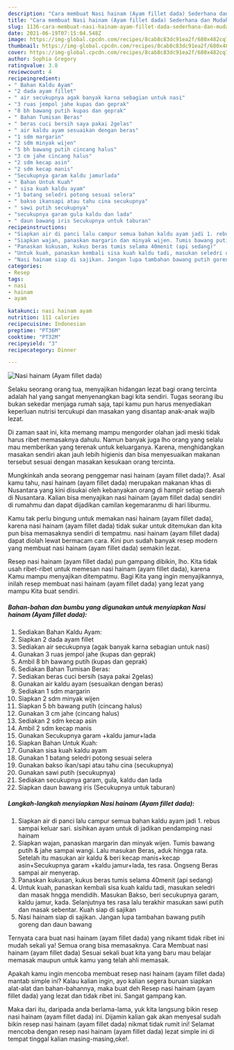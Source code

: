 ```yaml
---
description: "Cara membuat Nasi hainam (Ayam fillet dada) Sederhana dan Mudah Dibuat"
title: "Cara membuat Nasi hainam (Ayam fillet dada) Sederhana dan Mudah Dibuat"
slug: 1136-cara-membuat-nasi-hainam-ayam-fillet-dada-sederhana-dan-mudah-dibuat
date: 2021-06-19T07:15:04.548Z
image: https://img-global.cpcdn.com/recipes/8cab8c83dc91ea2f/680x482cq70/nasi-hainam-ayam-fillet-dada-foto-resep-utama.jpg
thumbnail: https://img-global.cpcdn.com/recipes/8cab8c83dc91ea2f/680x482cq70/nasi-hainam-ayam-fillet-dada-foto-resep-utama.jpg
cover: https://img-global.cpcdn.com/recipes/8cab8c83dc91ea2f/680x482cq70/nasi-hainam-ayam-fillet-dada-foto-resep-utama.jpg
author: Sophia Gregory
ratingvalue: 3.8
reviewcount: 4
recipeingredient:
- " Bahan Kaldu Ayam"
- "2 dada ayam fillet"
- " air secukupnya agak banyak karna sebagian untuk nasi"
- "3 ruas jempol jahe kupas dan geprak"
- "8 bh bawang putih kupas dan geprak"
- " Bahan Tumisan Beras"
- " beras cuci bersih saya pakai 2gelas"
- " air kaldu ayam sesuaikan dengan beras"
- "1 sdm margarin"
- "2 sdm minyak wijen"
- "5 bh bawang putih cincang halus"
- "3 cm jahe cincang halus"
- "2 sdm kecap asin"
- "2 sdm kecap manis"
- "Secukupnya garam kaldu jamurlada"
- " Bahan Untuk Kuah"
- " sisa kuah kaldu ayam"
- "1 batang seledri potong sesuai selera"
- " bakso ikansapi atau tahu cina secukupnya"
- " sawi putih secukupnya"
- "secukupnya garam gula kaldu dan lada"
- " daun bawang iris Secukupnya untuk taburan"
recipeinstructions:
- "Siapkan air di panci lalu campur semua bahan kaldu ayam jadi 1. rebus sampai keluar sari. sisihkan ayam untuk di jadikan pendamping nasi hainam"
- "Siapkan wajan, panaskan margarin dan minyak wijen. Tumis bawang putih &amp; jahe sampai wangi. Lalu masukan Beras, aduk hingga rata. Setelah itu masukan air kaldu &amp; beri kecap manis+kecap asin+Secukupnya garam +kaldu jamur+lada, tes rasa. Ongseng Beras sampai air menyerap."
- "Panaskan kukusan, kukus beras tumis selama 40menit (api sedang)"
- "Untuk kuah, panaskan kembali sisa kuah kaldu tadi, masukan seledri dan masak hngga mendidih. Masukan Bakso, beri secukupnya garam, kaldu jamur, kada. Selanjutnya tes rasa lalu terakhir masukan sawi putih dan masak sebentar. Kuah siap di sajikan"
- "Nasi hainam siap di sajikan. Jangan lupa tambahan bawang putih goreng dan daun bawang"
categories:
- Resep
tags:
- nasi
- hainam
- ayam

katakunci: nasi hainam ayam 
nutrition: 111 calories
recipecuisine: Indonesian
preptime: "PT36M"
cooktime: "PT32M"
recipeyield: "3"
recipecategory: Dinner

---
```



![Nasi hainam (Ayam fillet dada)](https://img-global.cpcdn.com/recipes/8cab8c83dc91ea2f/680x482cq70/nasi-hainam-ayam-fillet-dada-foto-resep-utama.jpg)

Selaku seorang orang tua, menyajikan hidangan lezat bagi orang tercinta adalah hal yang sangat menyenangkan bagi kita sendiri. Tugas seorang ibu bukan sekedar menjaga rumah saja, tapi kamu pun harus menyediakan keperluan nutrisi tercukupi dan masakan yang disantap anak-anak wajib lezat.

Di zaman  saat ini, kita memang mampu mengorder olahan jadi meski tidak harus ribet memasaknya dahulu. Namun banyak juga lho orang yang selalu mau memberikan yang terenak untuk keluarganya. Karena, menghidangkan masakan sendiri akan jauh lebih higienis dan bisa menyesuaikan makanan tersebut sesuai dengan masakan kesukaan orang tercinta. 



Mungkinkah anda seorang penggemar nasi hainam (ayam fillet dada)?. Asal kamu tahu, nasi hainam (ayam fillet dada) merupakan makanan khas di Nusantara yang kini disukai oleh kebanyakan orang di hampir setiap daerah di Nusantara. Kalian bisa menyajikan nasi hainam (ayam fillet dada) sendiri di rumahmu dan dapat dijadikan camilan kegemaranmu di hari liburmu.

Kamu tak perlu bingung untuk memakan nasi hainam (ayam fillet dada), karena nasi hainam (ayam fillet dada) tidak sukar untuk ditemukan dan kita pun bisa memasaknya sendiri di tempatmu. nasi hainam (ayam fillet dada) dapat diolah lewat bermacam cara. Kini pun sudah banyak resep modern yang membuat nasi hainam (ayam fillet dada) semakin lezat.

Resep nasi hainam (ayam fillet dada) pun gampang dibikin, lho. Kita tidak usah ribet-ribet untuk memesan nasi hainam (ayam fillet dada), karena Kamu mampu menyajikan ditempatmu. Bagi Kita yang ingin menyajikannya, inilah resep membuat nasi hainam (ayam fillet dada) yang lezat yang mampu Kita buat sendiri.

<!--inarticleads1-->

##### Bahan-bahan dan bumbu yang digunakan untuk menyiapkan Nasi hainam (Ayam fillet dada):

1. Sediakan  Bahan Kaldu Ayam:
1. Siapkan 2 dada ayam fillet
1. Sediakan  air secukupnya (agak banyak karna sebagian untuk nasi)
1. Gunakan 3 ruas jempol jahe (kupas dan geprak)
1. Ambil 8 bh bawang putih (kupas dan geprak)
1. Sediakan  Bahan Tumisan Beras:
1. Sediakan  beras cuci bersih (saya pakai 2gelas)
1. Gunakan  air kaldu ayam (sesuaikan dengan beras)
1. Sediakan 1 sdm margarin
1. Siapkan 2 sdm minyak wijen
1. Siapkan 5 bh bawang putih (cincang halus)
1. Gunakan 3 cm jahe (cincang halus)
1. Sediakan 2 sdm kecap asin
1. Ambil 2 sdm kecap manis
1. Gunakan Secukupnya garam +kaldu jamur+lada
1. Siapkan  Bahan Untuk Kuah:
1. Gunakan  sisa kuah kaldu ayam
1. Gunakan 1 batang seledri potong sesuai selera
1. Gunakan  bakso ikan/sapi atau tahu cina (secukupnya)
1. Gunakan  sawi putih (secukupnya)
1. Sediakan secukupnya garam, gula, kaldu dan lada
1. Siapkan  daun bawang iris (Secukupnya untuk taburan)




<!--inarticleads2-->

##### Langkah-langkah menyiapkan Nasi hainam (Ayam fillet dada):

1. Siapkan air di panci lalu campur semua bahan kaldu ayam jadi 1. rebus sampai keluar sari. sisihkan ayam untuk di jadikan pendamping nasi hainam
1. Siapkan wajan, panaskan margarin dan minyak wijen. Tumis bawang putih &amp; jahe sampai wangi. Lalu masukan Beras, aduk hingga rata. Setelah itu masukan air kaldu &amp; beri kecap manis+kecap asin+Secukupnya garam +kaldu jamur+lada, tes rasa. Ongseng Beras sampai air menyerap.
1. Panaskan kukusan, kukus beras tumis selama 40menit (api sedang)
1. Untuk kuah, panaskan kembali sisa kuah kaldu tadi, masukan seledri dan masak hngga mendidih. Masukan Bakso, beri secukupnya garam, kaldu jamur, kada. Selanjutnya tes rasa lalu terakhir masukan sawi putih dan masak sebentar. Kuah siap di sajikan
1. Nasi hainam siap di sajikan. Jangan lupa tambahan bawang putih goreng dan daun bawang




Ternyata cara buat nasi hainam (ayam fillet dada) yang nikamt tidak ribet ini mudah sekali ya! Semua orang bisa memasaknya. Cara Membuat nasi hainam (ayam fillet dada) Sesuai sekali buat kita yang baru mau belajar memasak maupun untuk kamu yang telah ahli memasak.

Apakah kamu ingin mencoba membuat resep nasi hainam (ayam fillet dada) mantab simple ini? Kalau kalian ingin, ayo kalian segera buruan siapkan alat-alat dan bahan-bahannya, maka buat deh Resep nasi hainam (ayam fillet dada) yang lezat dan tidak ribet ini. Sangat gampang kan. 

Maka dari itu, daripada anda berlama-lama, yuk kita langsung bikin resep nasi hainam (ayam fillet dada) ini. Dijamin kalian gak akan menyesal sudah bikin resep nasi hainam (ayam fillet dada) nikmat tidak rumit ini! Selamat mencoba dengan resep nasi hainam (ayam fillet dada) lezat simple ini di tempat tinggal kalian masing-masing,oke!.


